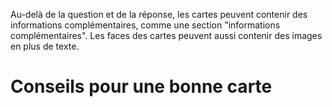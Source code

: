 ﻿Au-delà de la question et de la réponse, les cartes peuvent contenir des informations complémentaires, comme une section "informations complémentaires".
Les faces des cartes peuvent aussi contenir des images en plus de texte.


# Conseils pour une bonne carte
